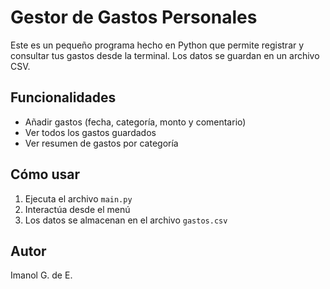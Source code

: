 # Gestor de Gastos Personales

Este es un pequeño programa hecho en Python que permite registrar y consultar tus gastos desde la terminal. Los datos se guardan en un archivo CSV.

## Funcionalidades

- Añadir gastos (fecha, categoría, monto y comentario)
- Ver todos los gastos guardados
- Ver resumen de gastos por categoría

## Cómo usar

1. Ejecuta el archivo `main.py`
2. Interactúa desde el menú
3. Los datos se almacenan en el archivo `gastos.csv`

## Autor

Imanol G. de E.
